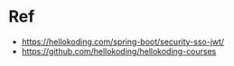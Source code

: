 # Ref
- https://hellokoding.com/spring-boot/security-sso-jwt/
- https://github.com/hellokoding/hellokoding-courses

